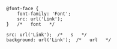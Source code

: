     @font-face {
        font-family: 'Font';
        src: url('Link');
    }	/*   font   */

    src: url('Link');  /*   s   */
    background: url('Link');  /*   url   */
